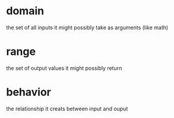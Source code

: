 # domain
the set of all inputs it might possibly take as arguments
(like math)
# range
the set of output values it might possibly return

# behavior
the relationship it creats between input and ouput

